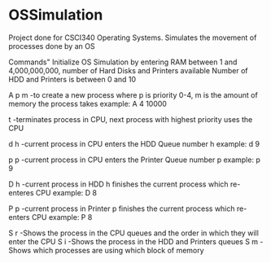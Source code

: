 # OSSimulation
Project done for CSCI340 Operating Systems. Simulates the movement of processes  done by an OS

Commands"
Initialize OS Simulation by entering RAM between 1 and 4,000,000,000, number of Hard Disks and Printers available
Number of HDD and Printers is between 0 and 10

A p m -to create a new process where p is priority 0-4, m is the amount of memory the process takes
example: A 4 10000

t -terminates process in CPU, next process with highest priority uses the CPU

d h -current process in CPU enters the HDD Queue number h
example: d 9

p p -current process in CPU enters the Printer Queue number p
example: p 9

D h -current process in HDD h finishes the current process which re-enteres CPU
example: D 8

P p -current process in Printer p finishes the current process which re-enters CPU
example: P 8

S r -Shows the process in the CPU queues and the order in which they will enter the CPU
S i -Shows the process in the HDD and Printers queues
S m -Shows which processes are using which block of memory
